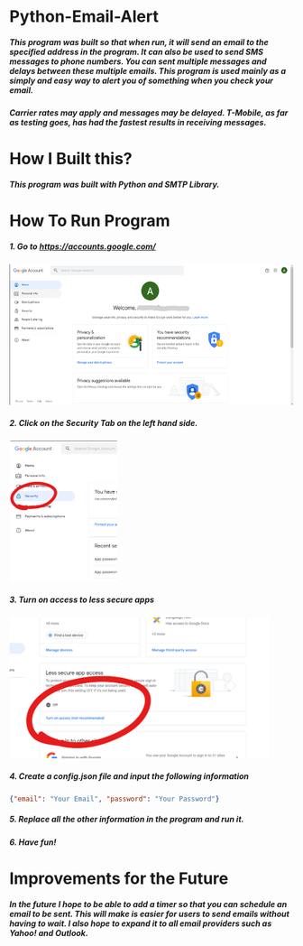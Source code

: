 # Python-Email-Alert
##### This program was built so that when run, it will send an email to the specified address in the program. It can also be used to send SMS messages to phone numbers. You can sent multiple messages and delays between these multiple emails. This program is used mainly as a simply and easy way to alert you of something when you check your email.
###### ***Carrier rates may apply and messages may be delayed. T-Mobile, as far as testing goes, has had the fastest results in receiving messages.***
# How I Built this?
##### This program was built with Python and SMTP Library. 

# How To Run Program
##### 1. Go to https://accounts.google.com/
<img height=250px src=img/step1.png>

##### 2. Click on the Security Tab on the left hand side.
<img height=250px src=img/step2.png>

##### 3. Turn on access to less secure apps 
<img height=250px src=img/step3.png>

##### 4. Create a config.json file and input the following information
```json
{"email": "Your Email", "password": "Your Password"}
```
##### 5. Replace all the other information in the program and run it.

##### 6. Have fun!

# Improvements for the Future
##### In the future I hope to be able to add a timer so that you can schedule an email to be sent. This will make is easier for users to send emails without having to wait. I also hope to expand it to all email providers such as Yahoo! and Outlook.